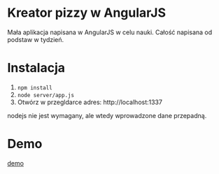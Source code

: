 # Kreator pizzy w AngularJS
Mała aplikacja napisana w AngularJS w celu nauki. Całość napisana od podstaw w tydzień.

# Instalacja
1. `npm install`
2. `node server/app.js`
3. Otwórz w przegldarce adres: http://localhost:1337

nodejs nie jest wymagany, ale wtedy wprowadzone dane przepadną.


# Demo

[demo](http://marcincichocki.github.io/pizzaBuilderAngularJS)
